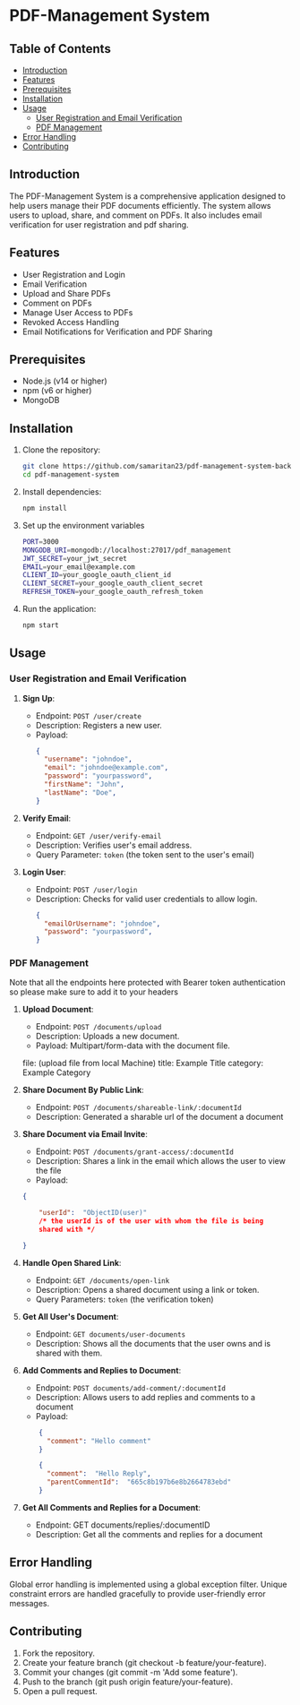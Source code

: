 # PDF-Management System

## Table of Contents

- [Introduction](#introduction)
- [Features](#features)
- [Prerequisites](#prerequisites)
- [Installation](#installation)
- [Usage](#usage)
  - [User Registration and Email Verification](#user-registration-and-email-verification)
  - [PDF Management](#pdf-management)
- [Error Handling](#error-handling)
- [Contributing](#contributing)
## Introduction

The PDF-Management System is a comprehensive application designed to help users manage their PDF documents efficiently. The system allows users to upload, share, and comment on PDFs. It also includes email verification for user registration and pdf sharing.

## Features

- User Registration and Login
- Email Verification
- Upload and Share PDFs
- Comment on PDFs
- Manage User Access to PDFs
- Revoked Access Handling
- Email Notifications for Verification and PDF Sharing

## Prerequisites

- Node.js (v14 or higher)
- npm (v6 or higher)
- MongoDB

## Installation

1.  Clone the repository:

    ```bash
    git clone https://github.com/samaritan23/pdf-management-system-backend.git
    cd pdf-management-system
    ```

2. Install dependencies:

    ```bash
    npm install
    ```

3. Set up the environment variables
    ```bash
    PORT=3000
    MONGODB_URI=mongodb://localhost:27017/pdf_management
    JWT_SECRET=your_jwt_secret
    EMAIL=your_email@example.com
    CLIENT_ID=your_google_oauth_client_id
    CLIENT_SECRET=your_google_oauth_client_secret
    REFRESH_TOKEN=your_google_oauth_refresh_token
    ```
4. Run the application:

    ```bash
    npm start
    ```

## Usage

### User Registration and Email Verification

1.  **Sign Up**:

    - Endpoint: `POST /user/create`
    - Description: Registers a new user.
    - Payload:
      ```json
      {
        "username": "johndoe",
        "email": "johndoe@example.com",
        "password": "yourpassword",
        "firstName": "John",
        "lastName": "Doe",
      }
      ```
2.  **Verify Email**:

    - Endpoint: `GET /user/verify-email`
    - Description: Verifies user's email address.
    - Query Parameter: `token` (the token sent to the user's email)

3.  **Login User**:

    - Endpoint: `POST /user/login`
    - Description: Checks for valid user credentials to allow login.
      ```json
      {
        "emailOrUsername": "johndoe",
        "password": "yourpassword",
      }
      ```

### PDF Management

Note that all the endpoints here protected with Bearer token authentication so please make sure to add it to your headers

1.  **Upload Document**:

    - Endpoint: `POST /documents/upload`
    - Description: Uploads a new document.
    - Payload: Multipart/form-data with the document file.

    file: (upload file from local Machine)
    title: Example Title
    category: Example Category

2.  **Share Document By Public Link**:

    - Endpoint: `POST /documents/shareable-link/:documentId`
    - Description: Generated a sharable url of the document a document

3.  **Share Document via Email Invite**:
    - Endpoint: `POST /documents/grant-access/:documentId`
    - Description: Shares a link in the email which allows the user to view the file
    - Payload:

    ```json
    {

    	"userId":  "ObjectID(user)"
    	/* the userId is of the user with whom the file is being
    	shared with */

    }
    ```

4.  **Handle Open Shared Link**:
    - Endpoint: `GET /documents/open-link`
    - Description: Opens a shared document using a link or token.
    - Query Parameters: `token` (the verification token)

5.  **Get All User's Document**:
    - Endpoint: `GET documents/user-documents`
    - Description: Shows all the documents that the user owns and is shared with them.

6.  **Add Comments and Replies to Document**:
    - Endpoint: `POST documents/add-comment/:documentId`
    - Description: Allows users to add replies and comments to a document
    - Payload:

    ```json
        {
          "comment": "Hello comment"
        }
    ```

    ```json
        {
          "comment":  "Hello Reply",
          "parentCommentId":  "665c8b197b6e8b2664783ebd"
        }
    ```

 7. **Get All Comments and Replies for a Document**:
	 -	Endpoint: GET documents/replies/:documentID
	 -	Description: Get all the comments and replies for a document



## Error Handling

Global error handling is implemented using a global exception filter. Unique constraint errors are handled gracefully to provide user-friendly error messages.


## Contributing

1.  Fork the repository.
2.  Create your feature branch (git checkout -b feature/your-feature).
3.  Commit your changes (git commit -m 'Add some feature').
4.  Push to the branch (git push origin feature/your-feature).
5.  Open a pull request.
